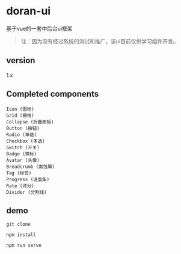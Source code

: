 # doran-ui
基于vue的一套中后台ui框架
>注：因为没有经过系统的测试和推广，该ui目前仅供学习组件开发。

## version
1.x

## Completed components
```$xslt
Icon (图标)
Grid (栅格)
Collapse (折叠面板)
Button (按钮)
Radio (单选)
Checkbox (多选)
Switch (开关)
Badge (微标)
Avatar (头像)
Breadcrumb (面包屑)
Tag (标签)
Progress (进度条)
Rate (评分)
Divider (分割线)
```

## demo
```
git clone

npm install

npm run serve
```
